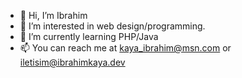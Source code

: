 - 👋 Hi, I’m Ibrahim
- 👀 I’m interested in web design/programming.
- 🌱 I’m currently learning PHP/Java
- 📫 You can reach me at kaya_ibrahim@msn.com or iletisim@ibrahimkaya.dev

<!---
XpDeviL/XpDeviL is a ✨ special ✨ repository because its `README.md` (this file) appears on your GitHub profile.
You can click the Preview link to take a look at your changes.
--->
